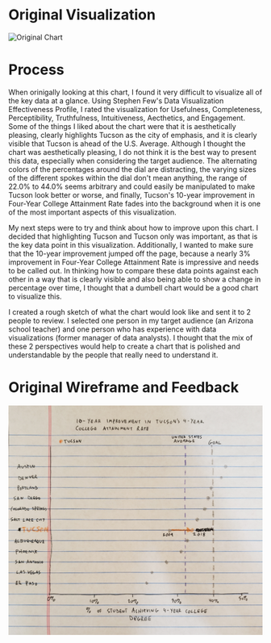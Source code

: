 # Original Visualization
![Original Chart](https://mapazdashboard.arizona.edu/sites/default/files/images/education/educational_attainment_2018.png)

# Process
When orinigally looking at this chart, I found it very difficult to visualize all of the key data at a glance.  Using Stephen Few's Data Visualization Effectiveness Profile, I rated the visualization for Usefulness, Completeness, Perceptibility, Truthfulness, Intuitiveness, Aecthetics, and Engagement.  Some of the things I liked about the chart were that it is aesthetically pleasing, clearly highlights Tucson as the city of emphasis, and it is clearly visible that Tucson is ahead of the U.S. Average.  Although I thought the chart was aesthetically pleasing, I do not think it is the best way to present this data, especially when considering the target audience.  The alternating colors of the percentages around the dial are distracting, the varying sizes of the different spokes within the dial don't mean anything, the range of 22.0% to 44.0% seems arbitrary and could easily be manipulated to make Tucson look better or worse, and finally, Tucson's 10-year improvement in Four-Year College Attainment Rate fades into the background when it is one of the most important aspects of this visualization.

My next steps were to try and think about how to improve upon this chart.  I decided that highlighting Tucson and Tucson only was important, as that is the key data point in this visualization.  Additionally, I wanted to make sure that the 10-year improvement jumped off the page, because a nearly 3% improvement in Four-Year College Attainment Rate is impressive and needs to be called out.  In thinking how to compare these data points against each other in a way that is clearly visible and also being able to show a change in percentage over time, I thought that a dumbell chart would be a good chart to visualize this.

I created a rough sketch of what the chart would look like and sent it to 2 people to review.  I selected one person in my target audience (an Arizona school teacher) and one person who has experience with data visualizations (former manager of data analysts).  I thought that the mix of these 2 perspectives would help to create a chart that is polished and understandable by the people that really need to understand it.

# Original Wireframe and Feedback
![Original Wireframe](critique_design_wireframe.jpg)
